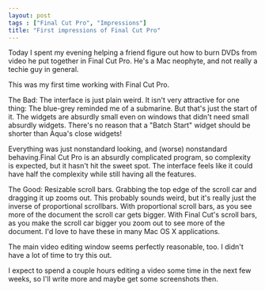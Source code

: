 ```yaml
---
layout: post
tags : ["Final Cut Pro", "Impressions"]
title: "First impressions of Final Cut Pro"
---
```

Today I spent my evening helping a friend figure out how to burn DVDs from video he put together in Final Cut Pro. He's a Mac neophyte, and not really a techie guy in general.



This was my first time working with Final Cut Pro.

<!--more-->

The Bad: The interface is just plain weird. It isn't very attractive for one thing: The blue-grey reminded me of a submarine. But that's just the start of it. The widgets are absurdly small even on windows that didn't need small absurdly widgets. There's no reason that a "Batch Start" widget should be shorter than Aqua's close widgets!



Everything was just nonstandard looking, and (worse) nonstandard behaving.Final Cut Pro is an absurdly complicated program, so complexity is expected, but it hasn't hit the sweet spot. The interface feels like it could have half the complexity while still having all the features.



The Good: Resizable scroll bars. Grabbing the top edge of the scroll car and dragging it up zooms out. This probably sounds weird, but it's really just the inverse of proportional scrollbars. With proportional scroll bars, as you see more of the document the scroll car gets bigger. With Final Cut's scroll bars, as you make the scroll car bigger you zoom out to see more of the document. I'd love to have these in many Mac OS X applications.



The main video editing window seems perfectly reasonable, too. I didn't have a lot of time to try this out.



I expect to spend a couple hours editing a video some time in the next few weeks, so I'll write more and maybe get some screenshots then.